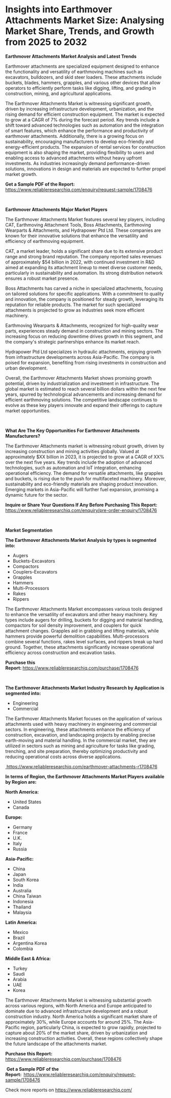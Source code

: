 <p><h1>Insights into Earthmover Attachments Market Size: Analysing Market Share, Trends, and Growth from 2025 to 2032</h1></p><p><strong>Earthmover Attachments Market Analysis and Latest Trends</strong></p>
<p><p>Earthmover attachments are specialized equipment designed to enhance the functionality and versatility of earthmoving machines such as excavators, bulldozers, and skid steer loaders. These attachments include buckets, blades, hammers, grapples, and various other devices that allow operators to efficiently perform tasks like digging, lifting, and grading in construction, mining, and agricultural applications.</p><p>The Earthmover Attachments Market is witnessing significant growth, driven by increasing infrastructure development, urbanization, and the rising demand for efficient construction equipment. The market is expected to grow at a CAGR of 7% during the forecast period. Key trends include a shift toward advanced technologies such as automation and the integration of smart features, which enhance the performance and productivity of earthmover attachments. Additionally, there is a growing focus on sustainability, encouraging manufacturers to develop eco-friendly and energy-efficient products. The expansion of rental services for construction equipment is also shaping the market, providing flexibility to users and enabling access to advanced attachments without heavy upfront investments. As industries increasingly demand performance-driven solutions, innovations in design and materials are expected to further propel market growth.</p></p>
<p><strong>Get a Sample PDF of the Report:&nbsp;</strong> <a href="https://www.reliableresearchiq.com/enquiry/request-sample/1708476?utm_campaign=104&utm_medium=2&utm_source=Github&utm_content=ia&utm_term=10012025&utm_id=earthmover-attachments">https://www.reliableresearchiq.com/enquiry/request-sample/1708476</a></p>
<p>&nbsp;</p>
<p><strong>Earthmover Attachments Major Market Players</strong></p>
<p><p>The Earthmover Attachments Market features several key players, including CAT, Earthmoving Attachment Tools, Boss Attachments, Earthmoving Wearparts & Attachments, and Hydrapower Ptd Ltd. These companies are known for their innovative solutions that enhance the versatility and efficiency of earthmoving equipment.</p><p>CAT, a market leader, holds a significant share due to its extensive product range and strong brand reputation. The company reported sales revenues of approximately $54 billion in 2022, with continued investment in R&D aimed at expanding its attachment lineup to meet diverse customer needs, particularly in sustainability and automation. Its strong distribution network ensures a robust market presence.</p><p>Boss Attachments has carved a niche in specialized attachments, focusing on tailored solutions for specific applications. With a commitment to quality and innovation, the company is positioned for steady growth, leveraging its reputation for reliable products. The market for such specialized attachments is projected to grow as industries seek more efficient machinery.</p><p>Earthmoving Wearparts & Attachments, recognized for high-quality wear parts, experiences steady demand in construction and mining sectors. The increasing focus on reducing downtime drives growth in this segment, and the company's strategic partnerships enhance its market reach.</p><p>Hydrapower Ptd Ltd specializes in hydraulic attachments, enjoying growth from infrastructure developments across Asia-Pacific. The company is poised for expansion, benefiting from rising investments in construction and urban development.</p><p>Overall, the Earthmover Attachments Market shows promising growth potential, driven by industrialization and investment in infrastructure. The global market is estimated to reach several billion dollars within the next few years, spurred by technological advancements and increasing demand for efficient earthmoving solutions. The competitive landscape continues to evolve as these key players innovate and expand their offerings to capture market opportunities.</p></p>
<p>&nbsp;</p>
<p><strong>What Are The Key Opportunities For Earthmover Attachments Manufacturers?</strong></p>
<p><p>The Earthmover Attachments market is witnessing robust growth, driven by increasing construction and mining activities globally. Valued at approximately $XX billion in 2023, it is projected to grow at a CAGR of XX% over the next five years. Key trends include the adoption of advanced technologies, such as automation and IoT integration, enhancing operational efficiency. The demand for versatile attachments, like grapples and buckets, is rising due to the push for multifaceted machinery. Moreover, sustainability and eco-friendly materials are shaping product innovation. Emerging markets in Asia-Pacific will further fuel expansion, promising a dynamic future for the sector.</p></p>
<p><strong>Inquire or Share Your Questions If Any Before Purchasing This Report:</strong> <a href="https://www.reliableresearchiq.com/enquiry/pre-order-enquiry/1708476?utm_campaign=104&utm_medium=2&utm_source=Github&utm_content=ia&utm_term=10012025&utm_id=earthmover-attachments">https://www.reliableresearchiq.com/enquiry/pre-order-enquiry/1708476</a></p>
<p>&nbsp;</p>
<p><strong>Market Segmentation</strong></p>
<p><strong>The Earthmover Attachments Market Analysis by types is segmented into:</strong></p>
<p><ul><li>Augers</li><li>Buckets-Excavators</li><li>Compactors</li><li>Couplers-Excavators</li><li>Grapples</li><li>Hammers</li><li>Multi-Processors</li><li>Rakes</li><li>Rippers</li></ul></p>
<p><p>The Earthmover Attachments Market encompasses various tools designed to enhance the versatility of excavators and other heavy machinery. Key types include augers for drilling, buckets for digging and material handling, compactors for soil density improvement, and couplers for quick attachment changes. Grapples aid in grabbing and lifting materials, while hammers provide powerful demolition capabilities. Multi-processors combine several functions, rakes level surfaces, and rippers break up hard ground. Together, these attachments significantly increase operational efficiency across construction and excavation tasks.</p></p>
<p><strong>Purchase this Report:&nbsp;</strong><a href="https://www.reliableresearchiq.com/purchase/1708476?utm_campaign=104&utm_medium=2&utm_source=Github&utm_content=ia&utm_term=10012025&utm_id=earthmover-attachments">https://www.reliableresearchiq.com/purchase/1708476</a></p>
<p>&nbsp;</p>
<p><strong>The Earthmover Attachments Market Industry Research by Application is segmented into:</strong></p>
<p><ul><li>Engineering</li><li>Commercial</li></ul></p>
<p><p>The Earthmover Attachments Market focuses on the application of various attachments used with heavy machinery in engineering and commercial sectors. In engineering, these attachments enhance the efficiency of construction, excavation, and landscaping projects by enabling precise earth-moving and material handling. In the commercial market, they are utilized in sectors such as mining and agriculture for tasks like grading, trenching, and site preparation, thereby optimizing productivity and reducing operational costs across diverse applications.</p></p>
<p><a href="https://www.reliableresearchiq.com/earthmover-attachments-r1708476?utm_campaign=104&utm_medium=2&utm_source=Github&utm_content=ia&utm_term=10012025&utm_id=earthmover-attachments">&nbsp;https://www.reliableresearchiq.com/earthmover-attachments-r1708476</a></p>
<p><strong>In terms of Region, the Earthmover Attachments Market Players available by Region are:</strong></p>
<p>
    <p> <strong> North America: </strong>
        <ul>
            <li>United States</li>
            <li>Canada</li>
        </ul>
        </p> 
    <p> <strong> Europe: </strong>
        <ul>
            <li>Germany</li>
            <li>France</li>
            <li>U.K.</li>
            <li>Italy</li>
            <li>Russia</li>
        </ul>
        </p> 
    <p> <strong> Asia-Pacific: </strong>
        <ul>
            <li>China</li>
            <li>Japan</li>
            <li>South Korea</li>
            <li>India</li>
            <li>Australia</li>
            <li>China Taiwan</li>
            <li>Indonesia</li>
            <li>Thailand</li>
            <li>Malaysia</li>
        </ul>
        </p> 
    <p> <strong> Latin America: </strong>
        <ul>
            <li>Mexico</li>
            <li>Brazil</li>
            <li>Argentina Korea</li>
            <li>Colombia</li>
        </ul>
        </p> 
    <p> <strong> Middle East & Africa: </strong>
        <ul>
            <li>Turkey</li>
            <li>Saudi</li>
            <li>Arabia</li>
            <li>UAE</li>
            <li>Korea</li>
        </ul>
    </p>
    </p>
<p><p>The Earthmover Attachments Market is witnessing substantial growth across various regions, with North America and Europe anticipated to dominate due to advanced infrastructure development and a robust construction industry. North America holds a significant market share of approximately 30%, while Europe accounts for around 25%. The Asia-Pacific region, particularly China, is expected to grow rapidly, projected to capture about 20% of the market share, driven by urbanization and increasing construction activities. Overall, these regions collectively shape the future landscape of the attachments market.</p></p>
<p><strong>Purchase this Report: </strong><a href="https://www.reliableresearchiq.com/purchase/1708476?utm_campaign=104&utm_medium=2&utm_source=Github&utm_content=ia&utm_term=10012025&utm_id=earthmover-attachments">https://www.reliableresearchiq.com/purchase/1708476</a></p>
<p>&nbsp;<strong>Get a Sample PDF of the Report:&nbsp;&nbsp;</strong><a href="https://www.reliableresearchiq.com/enquiry/request-sample/1708476?utm_campaign=104&utm_medium=2&utm_source=Github&utm_content=ia&utm_term=10012025&utm_id=earthmover-attachments">https://www.reliableresearchiq.com/enquiry/request-sample/1708476</a></p>
<p><strong></strong></p>
<p>Check more reports on <a href="https://www.reliableresearchiq.com/?utm_campaign=104&utm_medium=2&utm_source=Github&utm_content=ia&utm_term=10012025&utm_id=earthmover-attachments">https://www.reliableresearchiq.com/</a></p>